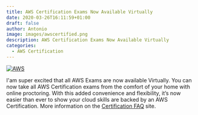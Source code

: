 ```yaml
---
title: AWS Certification Exams Now Available Virtually
date: 2020-03-26T16:11:59+01:00
draft: false
author: Antonio
image: images/awscertified.png
description: AWS Certification Exams Now Available Virtually
categories: 
  - AWS Certification
---
```


[![AWS](https://static.shareasale.com/image/43514/468X6010.jpg)](https://shareasale.com/r.cfm?b=1373702&amp;u=2310472&amp;m=43514&amp;urllink=&amp;afftrack=)

I'am super excited that all AWS Exams are now available Virtually. You can now take all AWS Certification exams from the comfort of your home with online proctoring. With this added convenience and flexibility, it’s now easier than ever to show your cloud skills are backed by an AWS Certification. More information on the [Certification FAQ](https://aws.amazon.com/certification/faqs/) site.



